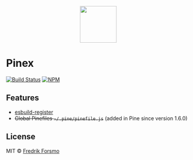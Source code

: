 <div align="center">
  <a href="https://github.com/pinefile/pine">
    <img src="https://avatars.githubusercontent.com/u/70938295?s=200&v=4" width="100px" height="100px" />
  </a>
</div>

# Pinex

[![Build Status](https://img.shields.io/github/workflow/status/pinefile/pinex/build?color=049668&style=flat-square)](https://github.com/pinefile/pinex/actions) [![NPM](https://img.shields.io/npm/v/@pinefile/pinex?color=049668&style=flat-square)](https://www.npmjs.com/package/@pinefile/pinex)

## Features

* [esbuild-register](https://github.com/egoist/esbuild-register)
* ~~Global Pinefiles `~/.pine/pinefile.js`~~ (added in Pine since version 1.6.0)

## License

MIT © [Fredrik Forsmo](https://github.com/frozzare)
